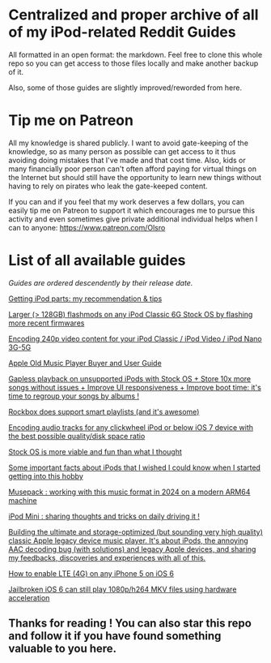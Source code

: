# Centralized and proper archive of all of my iPod-related Reddit Guides
All formatted in an open format: the markdown. Feel free to clone this whole repo so you can get access to those files locally and make another backup of it.

Also, some of those guides are slightly improved/reworded from here.

# Tip me on Patreon
All my knowledge is shared publicly. I want to avoid gate-keeping of the knowledge, so as many person as possible can get access to it thus avoiding doing mistakes that I've made and that cost time. Also, kids or many financially poor person can't often afford paying for virtual things on the Internet but should still have the opportunity to learn new things without having to rely on pirates who leak the gate-keeped content.

If you can and if you feel that my work deserves a few dollars, you can easily tip me on Patreon to support it which encourages me to pursue this activity and even sometimes give private additional individual helps when I can to anyone: https://www.patreon.com/Olsro

# List of all available guides
*Guides are ordered descendently by their release date.*

[Getting iPod parts: my recommendation & tips](guides/ipod-parts-recommendation-tips.md)

[Larger (> 128GB) flashmods on any iPod Classic 6G Stock OS by flashing more recent firmwares](guides/ipod6g-flash-more-recent-firmwares.md)

[Encoding 240p video content for your iPod Classic / iPod Video / iPod Nano 3G-5G](guides/ipod-encode-240p-video-content.md)

[Apple Old Music Player Buyer and User Guide](guides/apple-oldmusicplayer-buyeruserguide.md)

[Gapless playback on unsupported iPods with Stock OS + Store 10x more songs without issues + Improve UI responsiveness + Improve boot time: it's time to regroup your songs by albums !](guides/gapless-lagless-oldapple.md)

[Rockbox does support smart playlists (and it's awesome)](guides/rockbox-smart-playlists.md)

[Encoding audio tracks for any clickwheel iPod or below iOS 7 device with the best possible quality/disk space ratio](guides/encode-audio-tracks-oldapple.md)

[Stock OS is more viable and fun than what I thought](guides/stockos-moreviable-than-what-i-thought.md)

[Some important facts about iPods that I wished I could know when I started getting into this hobby](guides/some-important-facts-about-ipods.md)

[Musepack : working with this music format in 2024 on a modern ARM64 machine](guides/musepack-2024.md)

[iPod Mini : sharing thoughts and tricks on daily driving it !](guides/ipod-mini-as-daily-drive.md)

[Building the ultimate and storage-optimized (but sounding very high quality) classic Apple legacy device music player. It's about iPods, the annoying AAC decoding bug (with solutions) and legacy Apple devices, and sharing my feedbacks, discoveries and experiences with all of this.](guides/iphone5-ios6-ultimate-music-player.md)

[How to enable LTE (4G) on any iPhone 5 on iOS 6](guides/iphone5-lte.md)

[Jailbroken iOS 6 can still play 1080p/h264 MKV files using hardware acceleration](guides/ios6-1080p.md)

## Thanks for reading ! You can also star this repo and follow it if you have found something valuable to you here.